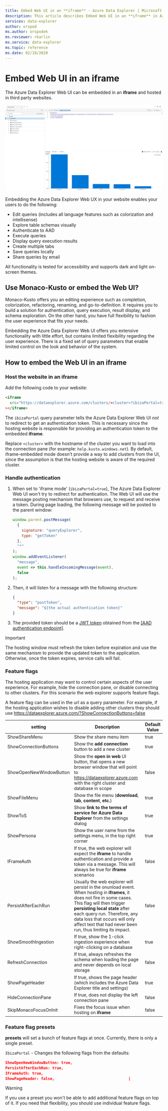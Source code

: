```yaml
---
title: Embed Web UI in an **iframe** - Azure Data Explorer | Microsoft Docs
description: This article describes Embed Web UI in an **iframe** in Azure Data Explorer.
services: data-explorer
author: orspod
ms.author: orspodek
ms.reviewer: rkarlin
ms.service: data-explorer
ms.topic: reference
ms.date: 02/19/2020
---
```

# Embed Web UI in an iframe

The Azure Data Explorer Web UI can be embedded in an **iframe** and hosted in third party websites.

![alt text](../images/web-ux.jpg "Azure Data Explorer Web UI")

Embedding the Azure Data Explorer Web UX in your website enables your users to do the following:

- Edit queries (includes all language features such as colorization and intellisense)
- Explore table schemas visually
- Authenticate to AAD
- Execute queries
- Display query execution results
- Create multiple tabs
- Save queries locally
- Share queries by email

All functionality is tested for accessibility and supports dark and light on-screen themes.

## Use Monaco-Kusto or embed the Web UI?

Monaco-Kusto offers you an editing experience such as completion, colorization, refactoring, renaming, and go-to-definition. It requires you to build a solution for authentication, query execution, result display, and schema exploration. On the other hand, you have full flexibility to fashion the user experience that fits your needs.

Embedding the Azure Data Explorer Web UI offers you extensive functionality with little effort, but contains limited flexibility regarding the user experience. There is a fixed set of query parameters that enable limited control on the look and behavior of the system.

## How to embed the Web UI in an iframe

### Host the website in an iframe

Add the following code to your website:

```html
<iframe
  src="https://dataexplorer.azure.com/clusters/<cluster>?ibizaPortal=true"
></iframe>
```

The `ibizaPortal` query parameter tells the Azure Data Explorer Web UI *not* to redirect to get an authentication token. This is necessary since the hosting website is responsible for providing an authentication token to the embedded **iframe**.

Replace `<cluster>` with the hostname of the cluster you want to load into the connection pane (for example: `help.kusto.windows.net`). By default, iframe-embedded mode doesn't provide a way to add clusters from the UI, since the assumption is that the hosting website is aware of the required cluster.

### Handle authentication

1. When set to 'iframe mode' (`ibizaPortal=true`), The Azure Data Explorer Web UI won't try to redirect for authentication. The Web UI will use the message posting mechanism that browsers use, to request and receive a token. During page loading, the following message will be posted to the parent window:

   ```javascript
   window.parent.postMessage(
     {
       signature: "queryExplorer",
       type: "getToken"
     },
     "*"
   );
   window.addEventListener(
     "message",
     event => this.handleIncomingMessage(event),
     false
   );
   ```

1. Then, it will listen for a message with the following structure:

   ```json
   {
     "type": "postToken",
     "message": "${the actual authentication token}"
   }
   ```

1. The provided token should be a [JWT token](https://tools.ietf.org/html/rfc7519) obtained from the [[AAD authentication endpoint]](../../management/access-control/how-to-authenticate-with-aad.md#web-client-javascript-authentication-and-authorization).

> [!IMPORTANT]
> The hosting window must refresh the token before expiration and use the same mechanism to provide the updated token to the application. Otherwise, once the token expires, service calls will fail.

### Feature flags

The hosting application may want to control certain aspects of the user experience. For example, hide the connection pane, or disable connecting to other clusters.
For this scenario the web explorer supports feature flags.

A feature flag can be used in the url as a query parameter. For example, if the hosting application wishes to disable adding other clusters they should use https://dataexplorer.azure.com/?ShowConnectionButtons=false

| setting                 | Description                                                                                                                                                                                                                                                                                       | Default Value |
| ----------------------- | ------------------------------------------------------------------------------------------------------------------------------------------------------------------------------------------------------------------------------------------------------------------------------------------------- | ------------- |
| ShowShareMenu           | Show the share menu item                                                                                                                                                                                                                                                                          | true          |
| ShowConnectionButtons   | Show the **add connection** button to add a new cluster                                                                                                                                                                                                                                               | true          |
| ShowOpenNewWindowButton | Show the **open in web** UI button, that opens a new browser window that will point to https://dataexplorer.azure.com with the right cluster and database in scope                                                                                                                                   | false         |
| ShowFileMenu            | Show the file menu (**download**, **tab**, **content**, **etc.**)                                                                                                                                                                                                                                                     | true          |
| ShowToS                 | Show **link to the terms of service for Azure Data Explorer** from the settings dialog                                                                                                                                                                                                                | true          |
| ShowPersona             | Show the user name from the settings menu, in the top right corner                                                                                                                                                                                                                                         | true          |
| IFrameAuth              | If true, the web explorer will expect the **iframe** to handle authentication and provide a token via a message. This will always be true for **iframe** scenarios                                                                                                                                              | false         |
| PersistAfterEachRun     | Usually the web explorer will persist in the onunload event. When hosting in **iframes**, it does not fire in some cases. This flag will then trigger **persisting local state** after each query run. Therefore, any data loss that occurs will only affect text that had never been run, thus limiting its impact. | false         |
| ShowSmoothIngestion     | If true, show the 1-click ingestion experience when right-clicking on a database                                                                                                                                                                                                                  | true          |
| RefreshConnection       | If true, always refreshes the schema when loading the page and never depends on local storage                                                                                                                                                                                                      | false         |
| ShowPageHeader          | If true, shows the page header (which includes the Azure Data Explorer title and settings)                                                                                                                                                                                                 | true          |
| HideConnectionPane      | If true, does not display the left connection pane                                                                                                                                                                                                                                                | false         |
| SkipMonacoFocusOnInit   | Fixes the focus issue when hosting on **iframe**                                                                                                                                                                                                                                                          | false         |

### Feature flag presets

**presets** will set a bunch of feature flags at once.
Currently, there is only a single preset.

`IbizaPortal` - Changes the following flags from the defaults:

```json
ShowOpenNewWindowButton: true,
PersistAfterEachRun: true,
IFrameAuth: true,
ShowPageHeader: false,                                 |
```

> [!WARNING]
> If you use a preset you won't be able to add additional feature flags on top of it. If you need that flexibility, you should use individual feature flags.
